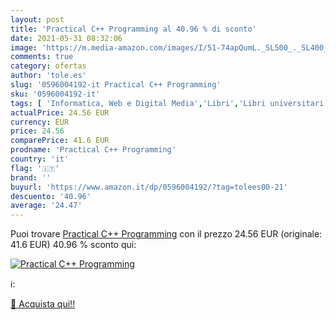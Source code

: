 ```yaml
---
layout: post
title: 'Practical C++ Programming al 40.96 % di sconto'
date: 2021-05-31 08:32:06
image: 'https://m.media-amazon.com/images/I/51-74apQumL._SL500_._SL400_.jpg'
comments: true
category: ofertas
author: 'tole.es'
slug: '0596004192-it Practical C++ Programming'
sku: '0596004192-it'
tags: [ 'Informatica, Web e Digital Media','Libri','Libri universitari','Libri universitari informatica','Linguaggi di programmazione','Programmazione', ]
actualPrice: 24.56 EUR
currency: EUR
price: 24.56
comparePrice: 41.6 EUR
prodname: 'Practical C++ Programming'
country: 'it'
flag: '🇮🇹'
brand: ''
buyurl: 'https://www.amazon.it/dp/0596004192/?tag=tolees00-21'
descuento: '40.96'
average: '24.47'
---
```


Puoi trovare [Practical C++ Programming](https://www.amazon.it/dp/0596004192/?tag=tolees00-21) con il prezzo 24.56 EUR (originale: 41.6 EUR) 40.96 % sconto qui:

[![Practical C++ Programming](https://m.media-amazon.com/images/I/51-74apQumL._SL500_._SL400_.jpg)](https://www.amazon.it/dp/0596004192/?tag=tolees00-21)

ℹ️:


[🛒 Acquista qui!!](https://www.amazon.it/dp/0596004192/?tag=tolees00-21)
